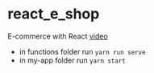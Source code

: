# react_e_shop

E-commerce with React
[video](https://youtu.be/cUSjvKRwaxM)

- in functions folder run `yarn run serve`
- in my-app folder run `yarn start`